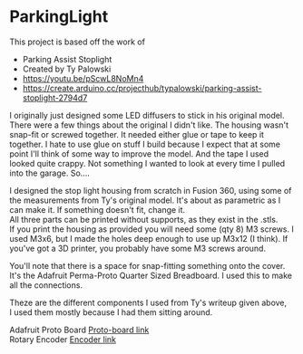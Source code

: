 
# ParkingLight

This project is based off the work of 

 * Parking Assist Stoplight
 * Created by Ty Palowski
 * https://youtu.be/pScwL8NoMn4
 * https://create.arduino.cc/projecthub/typalowski/parking-assist-stoplight-2794d7  
 

 
 I originally just designed some LED diffusers to stick in his original model.  There were a few 
 things about the original I didn't like.  The housing wasn't snap-fit or screwed together. It needed
 either glue or tape to keep it together.  I hate to use glue on stuff I build because I expect that at some point 
 I'll think of some way to improve the model.  And the tape I used looked quite crappy.  Not something I wanted to look
 at every time I pulled into the garage. So....
 
 I designed the stop light housing from scratch in Fusion 360, using some of the measurements from Ty's original model.  It's about as parametric as I can make it.  If something doesn't fit, change it.    
 All three parts can be printed without supports, as they exist in the .stls.  
 If you print the housing as provided you will need some (qty 8) M3 screws.  I used M3x6, but I made the holes deep enough to use 
 up M3x12 (I think).  If you've got a 3D printer, you probably have some M3 screws around.  
 
 You'll note that there is a space for snap-fitting something onto the cover.  It's the Adafruit Perma-Proto Quarter Sized Breadboard.  I used this to make all the connections.  
  
 Theze are the different components I used from Ty's writeup given above,  
 I used them mostly because I had them sitting around.  
 
 Adafruit Proto Board	[Proto-board link](https://www.adafruit.com/product/589)  
 Rotary Encoder        [Encoder link](https://www.digikey.com/en/products/detail/bourns-inc/PEC11R-4215F-S0024/4499665)
